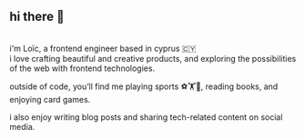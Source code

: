 ## hi there 👋
<br/>
i'm Loïc, a frontend engineer based in cyprus 🇨🇾

<br/>
i love crafting beautiful and creative products, and exploring the possibilities of the web with frontend technologies.

outside of code, you’ll find me playing sports ⚽️🏋️🏓, reading books, and enjoying card games.

i also enjoy writing blog posts and sharing tech-related content on social media.

